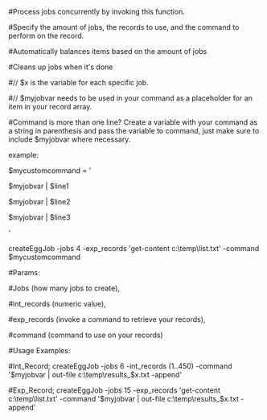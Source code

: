#Process jobs concurrently by invoking this function. 

#Specify the amount of jobs, the records to use, and the command to perform on the record.

#Automatically balances items based on the amount of jobs

#Cleans up jobs when it's done

#// $x is the variable for each specific job.

#// $myjobvar needs to be used in your command as a placeholder for an item in your record array.

#Command is more than one line? Create a variable with your command as a string in parenthesis and pass the variable to command, just make sure to include $myjobvar where necessary. 

example:

$mycustomcommand = '

$myjobvar | $line1

$myjobvar | $line2

$myjobvar | $line3

'

createEggJob -jobs 4 -exp_records 'get-content c:\temp\list.txt' -command $mycustomcommand

#Params: 

#Jobs (how many jobs to create), 

#int_records (numeric value), 

#exp_records (invoke a command to retrieve your records), 

#command (command to use on your records)

#Usage Examples: 

#Int_Record; createEggJob -jobs 6 -int_records (1..450) -command '$myjobvar | out-file c:\temp\results_$x.txt -append'

#Exp_Record; createEggJob -jobs 15 -exp_records 'get-content c:\temp\list.txt' -command '$myjobvar | out-file c:\temp\results_$x.txt -append'

